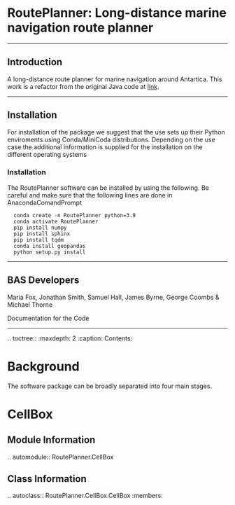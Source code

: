 # RoutePlanner: Long-distance marine navigation route planner
---
## Introduction
A long-distance route planner for marine navigation around Antartica. This work is a refactor from the original Java code at [link](https://github.com/foxm1/RoutePlanner). 

---
## Installation
For installation of the package we suggest that the use sets up their Python enviroments using Conda/MiniCoda distributions. Depending on the use case the additional information is supplied for the installation on the different operating systems

### Installation
The RoutePlanner software can be installed by using the following. Be careful and make sure that the following lines are done in AnacondaComandPrompt
```
  conda create -n RoutePlanner python=3.9
  conda activate RoutePlanner
  pip install numpy
  pip install sphinx
  pip install tqdm
  conda install geopandas
  python setup.py install
```
---
## BAS Developers
Maria Fox, Jonathan Smith, Samuel Hall, James Byrne, George Coombs &  Michael Thorne


Documentation for the Code
**************************
.. toctree::
   :maxdepth: 2
   :caption: Contents:

Background
====================
The software package can be broadly separated into four main stages.


CellBox
=====================
Module Information
-----------------
.. automodule:: RoutePlanner.CellBox


Class Information
------------------
.. autoclass:: RoutePlanner.CellBox.CellBox
   :members:
